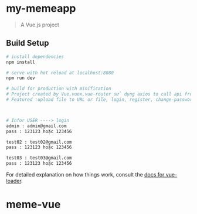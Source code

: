 # my-memeapp

> A Vue.js project

## Build Setup

``` bash
# install dependencies
npm install

# serve with hot reload at localhost:8080
npm run dev

# build for production with minification
# Project created by Vue,vuex,vue-router sử dụng axios to call api from backend and plugins plugin: comments, masonry, loader, ....
# Featured :upload file to URL or file, login, register, change-password,authentication,..



# Infor USER ----> login
admin : admin@gmail.com
pass : 123123 hoặc 123456

test02 : test02@gmail.com
pass : 123123 hoặc 123456

test03 : test03@gmail.com
pass : 123123 hoặc 123456
```

For detailed explanation on how things work, consult the [docs for vue-loader](http://vuejs.github.io/vue-loader).
# meme-vue
